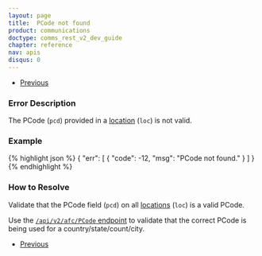 ```yaml
---
layout: page
title:  PCode not found
product: communications
doctype: comms_rest_v2_dev_guide
chapter: reference
nav: apis
disqus: 0
---
```


<ul class="pager">
  <li class="previous"><a href="/communications/dev-guide_rest_v2/reference/calculate-tax-errors/"><i class="glyphicon glyphicon-chevron-left"></i>Previous</a></li>
</ul>

<h3>Error Description</h3>
The PCode (<code>pcd</code>) provided in a <a class="dev-guide-link" href="/communications/dev-guide_rest_v2/reference/location/">location</a> (<code>loc</code>) is not valid.

<h3>Example</h3>
{% highlight json %}
{
  "err": [
    {
      "code": -12,
      "msg": "PCode not found."
    }
  ]
}
{% endhighlight %}

<h3>How to Resolve</h3>
Validate that the PCode field (<code>pcd</code>) on all <a class="dev-guide-link" href="/communications/dev-guide_rest_v2/reference/location/">locations</a> (<code>loc</code>) is a valid PCode.

Use the <a class="dev-guide-link" href="/communications/dev-guide_rest_v2/getting-started/environments-endpoints#jur_determine"><code>/api/v2/afc/PCode</code> endpoint</a> to validate that the correct PCode is being used for a country/state/count/city.

<ul class="pager">
  <li class="previous"><a href="/communications/dev-guide_rest_v2/reference/calculate-tax-errors/"><i class="glyphicon glyphicon-chevron-left"></i>Previous</a></li>
</ul>